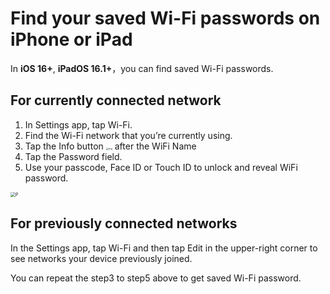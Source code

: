 # Find your saved Wi-Fi passwords on iPhone or iPad

In **iOS 16+**, **iPadOS 16.1+**，you can find saved Wi-Fi passwords.

## For currently connected network

1. In Settings app, tap Wi-Fi.
2. Find the Wi-Fi network that you’re currently using.
3. Tap the Info button <img src="https://support.apple.com/library/content/dam/edam/applecare/images/en_US/iOS/ios-16-info-circle-blue-hollow.png" alt="img" style="zoom:25%;" /> after the WiFi Name
4. Tap the Password field.
5. Use your passcode, Face ID or Touch ID to unlock and reveal WiFi password.

<img src="https://support.apple.com/library/content/dam/edam/applecare/images/en_US/iOS/ios-16-iphone-14-pro-wifi-name-more-info-password-on-tap.png" alt="P" style="zoom:50%;" />



## For previously connected networks

In the Settings app, tap Wi-Fi and then tap Edit in the upper-right corner to see networks your device previously joined. 

You can repeat the step3 to step5 above to get saved Wi-Fi password.







